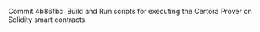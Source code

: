 Commit 4b86fbc.                    Build and Run scripts for executing the Certora Prover on Solidity smart contracts.